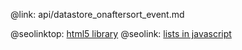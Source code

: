 @link: api/datastore_onaftersort_event.md

@seolinktop: [html5 library](https://webix.com)
@seolink: [lists in javascript](https://webix.com/widget/list/)